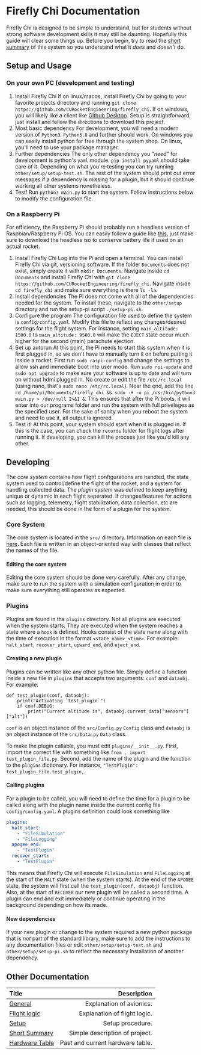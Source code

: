 # Firefly Chi Documentation
Firefly Chi is designed to be simple to understand, but for students without
strong software development skills it may still be daunting. Hopefully this
guide will clear some things up. Before you begin, try to read the
[short summary](summary.md) of this system so you understand what it *does* and
*doesn't* do.

## Setup and Usage
### On your own PC (development and testing)
1. Install Firefly Chi
If on linux/macos, install Firefly Chi by going to your favorite projects directory
and running `git clone https://github.com/CURocketEngineering/firefly_chi`. 
If on windows, you will likely like a client like 
[Github Desktop](https://desktop.github.com/). Setup is straightforward, just
install and follow the directions to download this project. 
2. Most basic dependency
For development, you will need a modern version of `Python3`. `Python3.8` and
further should work. On windows you can easily install python for free through 
the system shop. On linux, you'll need to use your package manager. 
3. Further dependencies
The only other dependency you *"need"* for development is python's `yaml`
module. `pip install pyyaml` should take care of it. Depending on what you're
testing you can try running `other/setup/setup-test.sh`. The rest of the system
should print out error messages if a dependency is missing for a plugin, but
it should continue working all other systems nonetheless. 
4. Test!
Run `python3 main.py` to start the system. Follow instructions below to modify
the configuration file.
### On a Raspberry Pi
For efficiency, the Raspberry Pi should probably run a headless version
of Raspbian/Raspberry Pi OS. You can easily follow a guide like
[this](https://howchoo.com/pi/install-raspberry-pi-os), just make sure to
download the headless iso to conserve battery life if used on an actual
rocket.
1. Install Firefly Chi
Log into the Pi and open a terminal. You can install Firefly Chi via git,
versioning software. If the folder `Documents` does not exist, simply
create it with `mkdir Documents`. Navigate inside `cd Documents` and install
Firefly Chi with `git clone https://github.com/CURocketEngineering/firefly_chi`.
Navigate inside `cd firefly_chi` and make sure everything is there `ls -la`.
2. Install dependencies
The Pi does not come with all of the dependencies needed for the system. To
install these, navigate to the `other/setup` directory and run the setup-pi
script `./setup-pi.sh`.
3. Configure the program
The configuration file used to define the system is `config/config.yaml`.
Modify this file to reflect any changes/desired settings for the flight system.
For instance, setting `main_altitude: 1500.0` to `main_altitude: 9500.0` will
make the `EJECT` state occur much higher for the second (main) parachute 
ejection.
4. Set up autorun
At this point, the Pi needs to start this system when it is first plugged in,
so we don't have to manually turn it on before putting it inside a rocket.
First run `sudo raspi-config` and change the settings to allow ssh and immediate
boot into user mode. Run `sudo rpi-update` and `sudo apt upgrade` to make sure
your software is up to date and will turn on without hdmi plugged in. No create
or edit the file `/etc/rc.local` (using nano, that's `sudo nano /etc/rc.local`).
Near the end, add the line
`cd /home/pi/Documents/firefly_chi && sudo -H -u pi /usr/bin/python3 main.py > /dev/null 2>&1 &`.
This ensures that after the Pi boots, it will enter into our programs folder
and run the system with full priveleges as the specified user. For the sake
of sanity when you reboot the system and need to use it, all output is ignored.
5. Test it!
At this point, your system should start when it is plugged in. If this is the 
case, you can check the `records` folder for flight logs after running it. If
developing, you can kill the process just like you'd kill any other.

## Developing
The *core system* contains how flight configurations are handled, the state system
used to control/define the flight of the rocket, and a system for handling
collected data. The *plugin system* was defined to keep anything unique or 
dynamic in each flight seperated. If changes/features for actions such as 
logging, telemetry, flight stabilization, data collection, etc are needed, this 
should be done in the form of a plugin for the system. 
### Core System
The core system is located in the `src/` directory. Information on each file
is [here](../../src/README.md). Each file is written in an object-oriented way
with classes that reflect the names of the file.
#### Editing the core system
Editing the core system should be done *very* carefully. After any change, make
sure to run the system with a simulation configuration in order to make sure
everything still operates as expected.
### Plugins
Plugins are found in the `plugins` directory. Not all plugins are executed when
the system starts. They are executed when the system reaches a state where a
`hook` is defined. Hooks consist of the state name along with the time of
execution in the format `<state_name>_<time>`. For example: `halt_start`,
`recover_start`, `upward_end`, and `eject_end`.
#### Creating a new plugin
Plugins can be written like any other python file. Simply define a function
inside a new file in `plugins` that accepts two arguments: `conf` and `dataobj`.
For example:
```python3
def test_plugin(conf, dataobj):
	print("Activating `test_plugin`")
	if conf.DEBUG:
		print("Current altitude is", dataobj.current_data["sensors"]["alt"])
```
`conf` is an object instance of the `src/Config.py` `Config` class and `dataobj`
is an object instance of the `src/Data.py` `Data` class.

To make the plugin callable, you must edit `plugins/__init__.py`. First, import
the correct file with something like `from . import test_plugin_file.py`.
Second, add the name of the plugin and the function to the `plugins` dictionary.
For instance, `"TestPlugin": test_plugin_file.test_plugin,`. 
#### Calling plugins
For a plugin to be called, you will need to define the time for a plugin to be
called along with the plugin name inside the current config file 
`config/config.yaml`. A plugins definition could look something like
```yaml
plugins:
  halt_start:
    - "FileSimulation"
    - "FileLogging"
  apogee_end:
    - "TestPlugin"
  recover_start:
    - "TestPlugin"
```
This means that Firefly Chi will execute `FileSimulation` and `FileLogging`
at the start of the `HALT` state (when the system starts). At the end of the
`APOGEE` state, the system will first call the `test_plugin(conf, dataobj)`
function. Also, at the start of `RECOVER` our new plugin will be called a
second time. A plugin can end and exit immediately or continue operating in
the background depending on how its made. 
#### New dependencies
If your new plugin or change to the system required a new python package that
is _not_ part of the standard library, make sure to add the instructions to
any documentation files or edit `other/setup/setup-test.sh` and 
`other/setup/setup-pi.sh` to reflect the necessary installation of another
dependency.

## Other Documentation
| Title                           | Description                      |
| :--                             | --:                              |
| [General](../README.md)         | Explanation of avionics.         |
| [Flight logic](logic.md)        | Explanation of flight logic.     |
| [Setup](setup.md)               | Setup procedure.                 |
| [Short Summary](summary.md)     | Simple description of project.   |
| [Hardware Table](hardware.md)   | Past and current hardware table. |

